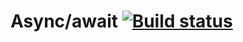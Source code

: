 # Async/await [![Build status](https://ci.appveyor.com/api/projects/status/0w16ejcqv5b312sa?svg=true)](https://ci.appveyor.com/project/kos4/ajs-homeworks-async-await)

